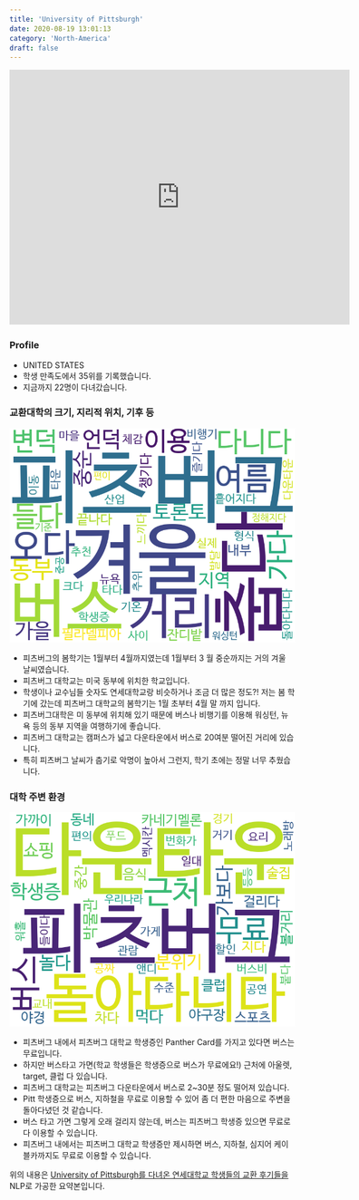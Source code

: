 ```yaml
---
title: 'University of Pittsburgh'
date: 2020-08-19 13:01:13
category: 'North-America'
draft: false
---
```


<iframe
width="600"
height="450"
frameborder="0" style="border:0"
src="https://www.google.com/maps/embed/v1/place?key=AIzaSyC9e1AME-pVmWC4hBpFdu5S4dKzyepa3HQ&q=University+of+Pittsburgh&center=40.4443533,-79.960835&zoom=14" allowfullscreen>
</iframe>

### Profile

* UNITED STATES
* 학생 만족도에서 35위를 기록했습니다.
* 지금까지 22명이 다녀갔습니다. 

### 교환대학의 크기, 지리적 위치, 기후 등

![gen_info-WordCloud](../univ_wordclouds_okt/gen_info/US000284_gen_info_okt.png)

* 피츠버그의 봄학기는 1월부터 4월까지였는데 1월부터 3 월 중순까지는 거의 겨울 날씨였습니다.
* 피츠버그 대학교는 미국 동부에 위치한 학교입니다.
* 학생이나 교수님들 숫자도 연세대학교랑 비슷하거나 조금 더 많은 정도?! 저는 봄 학기에 갔는데 피츠버그 대학교의 봄학기는 1월 초부터 4월 말 까지 입니다.
* 피츠버그대학은 미 동부에 위치해 있기 때문에 버스나 비행기를 이용해 워싱턴, 뉴욕 등의 동부 지역을 여행하기에 좋습니다.
* 피츠버그 대학교는 캠퍼스가 넓고 다운타운에서 버스로 20여분 떨어진 거리에 있습니다.
* 특히 피츠버그 날씨가 춥기로 악명이 높아서 그런지, 학기 초에는 정말 너무 추웠습니다.


### 대학 주변 환경

![env_info-WordCloud](../univ_wordclouds_okt/env_info/US000284_env_info_okt.png)

* 피츠버그 내에서 피츠버그 대학교 학생증인 Panther Card를 가지고 있다면 버스는 무료입니다.
* 하지만 버스타고 가면(학교 학생들은 학생증으로 버스가 무료에요!) 근처에 아울렛, target, 클럽 다 있습니다.
* 피츠버그 대학교는 피츠버그 다운타운에서 버스로 2~30분 정도 떨어져 있습니다.
* Pitt 학생증으로 버스, 지하철을 무료로 이용할 수 있어 좀 더 편한 마음으로 주변을 돌아다녔던 것 같습니다.
* 버스 타고 가면 그렇게 오래 걸리지 않는데, 버스는 피츠버그 학생증 있으면 무료로 다 이용할 수 있습니다.
* 피츠버그 내에서는 피츠버그 대학교 학생증만 제시하면 버스, 지하철, 심지어 케이블카까지도 무료로 이용할 수 있습니다.


위의 내용은 [University of Pittsburgh를 다녀온 연세대학교 학생들의 교환 후기들을](http://oia.yonsei.ac.kr/partner/expReport.asp?ucode=US000284&bgbn=A) NLP로 가공한 요약본입니다. 
